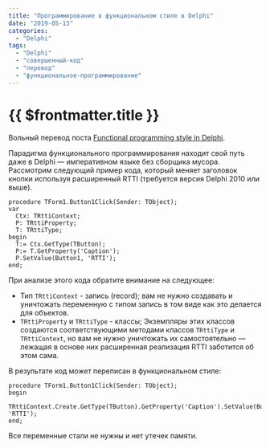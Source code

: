 ```yaml
---
title: "Программирование в функциональном стиле в Delphi"
date: "2019-05-13"
categories: 
  - "Delphi"
tags: 
  - "Delphi"
  - "совершенный-код"
  - "перевод"
  - "функциональное-программирование"
---
```


# {{ $frontmatter.title }}

Вольный перевод поста [Functional programming style in Delphi](https://sergworks.wordpress.com/2012/02/04/functional-programming-style-in-delphi/).

Парадигма функционального программирования находит свой путь даже в Delphi — императивном языке без сборщика мусора. Рассмотрим следующий пример кода, который меняет заголовок кнопки используя расширенный RTTI (требуется версия Delphi 2010 или выше).

```delphi
procedure TForm1.Button1Click(Sender: TObject);
var
  Ctx: TRttiContext;
  P: TRttiProperty;
  T: TRttiType;
begin
  T:= Ctx.GetType(TButton);
  P:= T.GetProperty('Caption');
  P.SetValue(Button1, 'RTTI');
end;
```

При анализе этого кода обратите внимание на следующее:

- Тип `TRttiContext` - запись (record); вам не нужно создавать и уничтожать переменную с типом запись в том виде как это делается для объектов.
- `TRttiProperty` и `TRttiType` - классы; Экземпляры этих классов создаются соответствующими методами классов `TRttiType` и `TRttiContext`, но вам не нужно уничтожать их самостоятельно — лежащая в основе них расширенная реализация RTTI заботится об этом сама.

В результате код может переписан в функциональном стиле:

```delphi
procedure TForm1.Button1Click(Sender: TObject);
begin
  TRttiContext.Create.GetType(TButton).GetProperty('Caption').SetValue(Button1, 'RTTI');
end;
```

Все переменные стали не нужны и нет утечек памяти.
